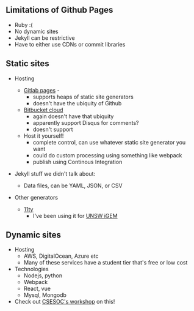 ---
---

## Limitations of Github Pages

* Ruby :(
* No dynamic sites
* Jekyll can be restrictive
* Have to either use CDNs or commit libraries

## Static sites
* Hosting
  * [Gitlab pages](https://about.gitlab.com/stages-devops-lifecycle/pages/) -
    * supports heaps of static site generators
    * doesn't have the ubiquity of Github
  * [Bitbucket cloud](https://support.atlassian.com/bitbucket-cloud/docs/publishing-a-website-on-bitbucket-cloud/)
    * again doesn't have that ubiquity
    * apparently support Disqus for comments?
    * doesn't support
  * Host it yourself!
    * complete control, can use whatever static site generator you want
    * could do custom processing using something like webpack
    * publish using Continous Integration

* Jekyll stuff we didn't talk about:
  * Data files, can be YAML, JSON, or CSV


* Other generators
  * [11ty](https://www.11ty.dev/)
    * I've been using it for [UNSW iGEM](https://github.com/UNSW-iGEM/wiki-2020)

## Dynamic sites

* Hosting
  * AWS, DigitalOcean, Azure etc
  * Many of these services have a student tier that's free or low cost
* Technologies
  * Nodejs, python
  * Webpack
  * React, vue
  * Mysql, Mongodb
* Check out [CSESOC's workshop](https://www.youtube.com/watch?v=e02tDCwcGdE) on this!
